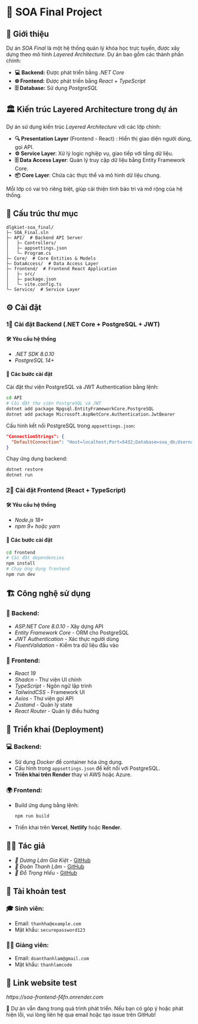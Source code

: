 # 🚀 SOA Final Project

## 📌 Giới thiệu

Dự án *SOA Final* là một hệ thống quản lý khóa học trực tuyến, được xây dựng theo mô hình *Layered Architecture*. Dự án bao gồm các thành phần chính:

- **💻 Backend:** Được phát triển bằng *.NET Core*
- **🌐 Frontend:** Được phát triển bằng *React + TypeScript*
- **🗄 Database:** Sử dụng *PostgreSQL*

## 🏛 Kiến trúc Layered Architecture trong dự án

Dự án sử dụng kiến trúc *Layered Architecture* với các lớp chính:

- **🔍 Presentation Layer** (Frontend - React) : Hiển thị giao diện người dùng, gọi API.
- **⚙️ Service Layer**: Xử lý logic nghiệp vụ, giao tiếp với tầng dữ liệu.
- **🗄 Data Access Layer**: Quản lý truy cập dữ liệu bằng Entity Framework Core.
- **📦 Core Layer**: Chứa các thực thể và mô hình dữ liệu chung.

Mỗi lớp có vai trò riêng biệt, giúp cải thiện tính bảo trì và mở rộng của hệ thống.

## 📂 Cấu trúc thư mục

```
dlgkiet-soa_final/
├— SOA_Final.sln
├— API/  # Backend API Server
│   ├— Controllers/
│   ├— appsettings.json
│   └— Program.cs
├— Core/  # Core Entities & Models
├— DataAccess/  # Data Access Layer
├— frontend/  # Frontend React Application
│   ├— src/
│   ├— package.json
│   └— vite.config.ts
└— Service/  # Service Layer
```

## ⚙️ Cài đặt

### 1⃣ Cài đặt Backend (.NET Core + PostgreSQL + JWT)

#### 🛠 Yêu cầu hệ thống

- *.NET SDK 8.0.10*
- *PostgreSQL 14+*

#### 🔧 Các bước cài đặt

Cài đặt thư viện PostgreSQL và JWT Authentication bằng lệnh:

```sh
cd API
# Cài đặt thư viện PostgreSQL và JWT
dotnet add package Npgsql.EntityFrameworkCore.PostgreSQL
dotnet add package Microsoft.AspNetCore.Authentication.JwtBearer
```

Cấu hình kết nối PostgreSQL trong `appsettings.json`:

```json
"ConnectionStrings": {
  "DefaultConnection": "Host=localhost;Port=5432;Database=soa_db;Username=postgres;Password=yourpassword"
}
```

Chạy ứng dụng backend:

```sh
dotnet restore
dotnet run
```

### 2⃣ Cài đặt Frontend (React + TypeScript)

#### 🛠 Yêu cầu hệ thống

- *Node.js 18+*
- *npm 9+ hoặc yarn*

#### 🔧 Các bước cài đặt

```sh
cd frontend
# Cài đặt dependencies
npm install
# Chạy ứng dụng frontend
npm run dev
```

## 🏗 Công nghệ sử dụng

### 💙 Backend:

- *ASP.NET Core 8.0.10* - Xây dựng API
- *Entity Framework Core* - ORM cho PostgreSQL
- *JWT Authentication* - Xác thực người dùng
- *FluentValidation* - Kiểm tra dữ liệu đầu vào

### 🎨 Frontend:

- *React 19*
- *Shadcn* - Thư viện UI chính
- *TypeScript* - Ngôn ngữ lập trình
- *TailwindCSS* - Framework UI
- *Axios* - Thư viện gọi API
- *Zustand* - Quản lý state
- *React Router* - Quản lý điều hướng

## 🚀 Triển khai (Deployment)

### 💻 Backend:

- Sử dụng *Docker* để container hóa ứng dụng.
- Cấu hình trong `appsettings.json` để kết nối với PostgreSQL.
- **Triển khai trên Render** thay vì AWS hoặc Azure.

### 🌍 Frontend:

- Build ứng dụng bằng lệnh:
  ```sh
  npm run build
  ```
- Triển khai trên **Vercel**, **Netlify** hoặc **Render**.

## 👨‍💼 Tác giả

- *👤 Dương Lâm Gia Kiệt* - [GitHub](https://github.com/dlgkiet)
- *👤 Đoàn Thanh Lâm* - [GitHub](https://github.com/thanhlamcode)
- *👤 Đỗ Trọng Hiếu* - [GitHub](https://github.com/Hiu11)

## 📢 Tài khoản test

### 🎓 Sinh viên:

- Email: `thanhha@example.com`
- Mật khẩu: `securepassword123`

### 👨‍🏫 Giảng viên:

- Email: `doanthanhlam@gmail.com`
- Mật khẩu: `thanhlamcode`

## 🔗 Link website test

*https\://soa-frontend-f4fn.onrender.com*

🚨 Dự án vẫn đang trong quá trình phát triển. Nếu bạn có góp ý hoặc phát hiện lỗi, vui lòng liên hệ qua email hoặc tạo issue trên GitHub!

